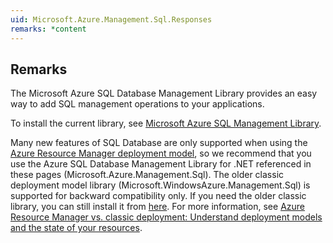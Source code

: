```yaml
---  
uid: Microsoft.Azure.Management.Sql.Responses  
remarks: *content  
---  
```

  
## Remarks  
 The Microsoft Azure SQL Database Management Library provides an easy way to add SQL management operations to your applications.  
  
 To install the current library, see [Microsoft Azure SQL Management Library](https://www.nuget.org/packages/Microsoft.Azure.Management.Sql).  
  
 Many new features of SQL Database are only supported when using the [Azure Resource Manager deployment model](https://azure.microsoft.com/documentation/articles/resource-group-overview/), so we recommend that you use the Azure SQL Database Management Library for .NET referenced in these pages (Microsoft.Azure.Management.Sql). The older classic deployment model library (Microsoft.WindowsAzure.Management.Sql) is supported for backward compatibility only. If you need the older classic library, you can still install it from  [here](https://www.nuget.org/packages/Microsoft.WindowsAzure.Management.Sql). For more information, see [Azure Resource Manager vs. classic deployment: Understand deployment models and the state of your resources](https://azure.microsoft.com/documentation/articles/resource-manager-deployment-model/).